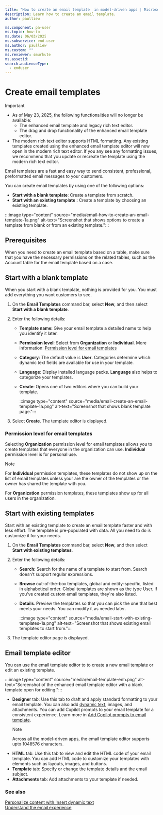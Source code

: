 ```yaml
---
title: "How to create an email template  in model-driven apps | MicrosoftDocs"
description: Learn how to create an email template.
author: paulliew

ms.component: pa-user
ms.topic: how-to
ms.date: 06/03/2025
ms.subservice: end-user
ms.author: paulliew
ms.custom: ""
ms.reviewer: smurkute
ms.assetid: 
search.audienceType: 
  - enduser
---
```


# Create email templates

> [!IMPORTANT]
> - As of May 23, 2025, the following functionalities will no longer be available:
>     - The enhanced email template and legacy rich text editor. 
>     - The drag and drop functionality of the enhanced email template editor.
> - The modern rich text editor supports HTML formatting. Any existing templates created using the enhanced email template editor will now open in the modern rich text editor. If you any see any formatting issues, we recommend that you update or recreate the template using the modern rich text editor.


Email templates are a fast and easy way to send consistent, professional, preformatted email messages to your customers. 

You can create email templates by using one of the following options:  
- **Start with a blank template**: Create a template from scratch. 
- **Start with an existing template** : Create a template by choosing an existing template. 

:::image type="content" source="media/email-how-to-create-an-email-template-1a.png" alt-text="Screenshot that shows options to create a template from blank or from an existing template.":::

## Prerequisites

When you need to create an email template based on a table, make sure that you have the necessary permissions on the related tables, such as the Account table for the email template based on a case.
 
## Start with a blank template

When you start with a blank template, nothing is provided for you. You must add everything you want customers to see. 

1. On the **Email Templates** command bar, select **New**, and then select **Start with a blank template**.

3. Enter the following details:
   - **Template name**: Give your email template a detailed name to help you identify it later.
   - **Permission level**: Select from **Organization** or **Individual**. More information: [Permission level for email templates](#permission-level-for-email-templates)
   - **Category**: The default value is **User**. Categories determine which dynamic text fields are available for use in your template.
   - **Language**: Display installed language packs. **Language** also helps to categorize your templates.
   - **Create**: Opens one of two editors where you can build your template.
 
       :::image type="content" source="media/email-create-an-email-template-1a.png" alt-text="Screenshot that shows blank template page."::: 
 
3. Select **Create**. The template editor is displayed.


### Permission level for email templates

Selecting **Organization** permission level for email templates allows you to create templates that everyone in the organization can use. **Individual** permission level is for personal use.

> [!NOTE]
> For **Individual** permission templates, these templates do not show up on the list of email templates unless your are the owner of the templates or the owner has shared the template with you.
> 
> For **Organization** permission templates, these templates show up for all users in the organization.

## Start with existing templates

Start with an existing template to create an email template faster and with less effort. The template is pre-populated with data. All you need to do is customize it for your needs.

1. On the **Email Templates** command bar, select **New**, and then select **Start with existing templates**.
2. Enter the following details:
   - **Search**: Search for the name of a template to start from. Search doesn't support regular expressions.
   - **Browse** out-of-the-box templates, global and entity-specific, listed in alphabetical order. Global templates are shown as the type User. If you've created custom email templates, they're also listed.
   - **Details**. Preview the templates so that you can pick the one that best meets your needs. You can modify it as needed later.
  
       :::image type="content" source="media/email-start-with-existing-templates-1a.png" alt-text="Screenshot that shows existing email templates to start from.":::
  
3. The template editor page is displayed.

## Email template editor

You can use the email template editor to to create a new email template or edit an existing template.

:::image type="content" source="media/email-template-enh.png" alt-text="Screenshot of the enhanced email template editor with a blank template open for editing.":::

- **Designer** tab: Use this tab to draft and apply standard formatting to your email template. You can also add [dynamic text](email-dynamic-text.md), images, and attachments. You can add Copilot prompts to your email template for a consistent experience. Learn more in [Add Copilot prompts to email template](/dynamics365/customer-service/administer/add-prompt-email-template).
  > [!NOTE]
  > Across all the model-driven apps, the email template editor supports upto 1048576 characters.
- **HTML** tab: Use this tab to view and edit the HTML code of your email template. You can add HTML code to customize your templates with elements such as layouts, images, and buttons.
- **Template** tab: Specify or change the template details and the email subject.
- **Attachments** tab: Add attachments to your template if needed.

### See also

[Personalize content with Insert dynamic text](email-dynamic-text.md)<br>
[Understand the email experience](view-create-email.md)   
